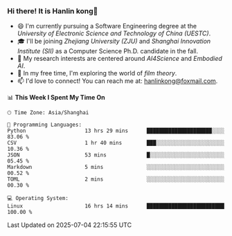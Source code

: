 ### Hi there! It is Hanlin kong👋

<!--
**MikeGoblin/MikeGoblin** is a ✨ _special_ ✨ repository because its `README.md` (this file) appears on your GitHub profile.

Here are some ideas to get you started:

- 🔭 I’m currently working on ...
- 🌱 I’m currently learning ...
- 👯 I’m looking to collaborate on ...
- 🤔 I’m looking for help with ...
- 💬 Ask me about ...
- 📫 How to reach me: ...
- 😄 Pronouns: ...
- ⚡ Fun fact: ...
-->
- 😄 I'm currently pursuing a Software Engineering degree at the *University of Electronic Science and Technology of China (UESTC)*.
- 🎓 I'll be joining *Zhejiang University (ZJU)* and *Shanghai Innovation Institute (SII)* as a Computer Science Ph.D. candidate in the fall.
- 🔭 My research interests are centered around *AI4Science* and *Embodied AI*. 
- 🌱 In my free time, I'm exploring the world of *film theory*.
- 📫 I'd love to connect! You can reach me at: [hanlinkong@foxmail.com](mailto:hanlinkong@foxmail.com).

<!--START_SECTION:waka-->
📊 **This Week I Spent My Time On** 

```text
🕑︎ Time Zone: Asia/Shanghai

💬 Programming Languages: 
Python                   13 hrs 29 mins      █████████████████████░░░░   83.06 % 
CSV                      1 hr 40 mins        ███░░░░░░░░░░░░░░░░░░░░░░   10.36 % 
JSON                     53 mins             █░░░░░░░░░░░░░░░░░░░░░░░░   05.45 % 
Markdown                 5 mins              ░░░░░░░░░░░░░░░░░░░░░░░░░   00.52 % 
TOML                     2 mins              ░░░░░░░░░░░░░░░░░░░░░░░░░   00.30 % 

💻 Operating System: 
Linux                    16 hrs 14 mins      █████████████████████████   100.00 % 
```


 Last Updated on 2025-07-04 22:15:55 UTC
<!--END_SECTION:waka-->
